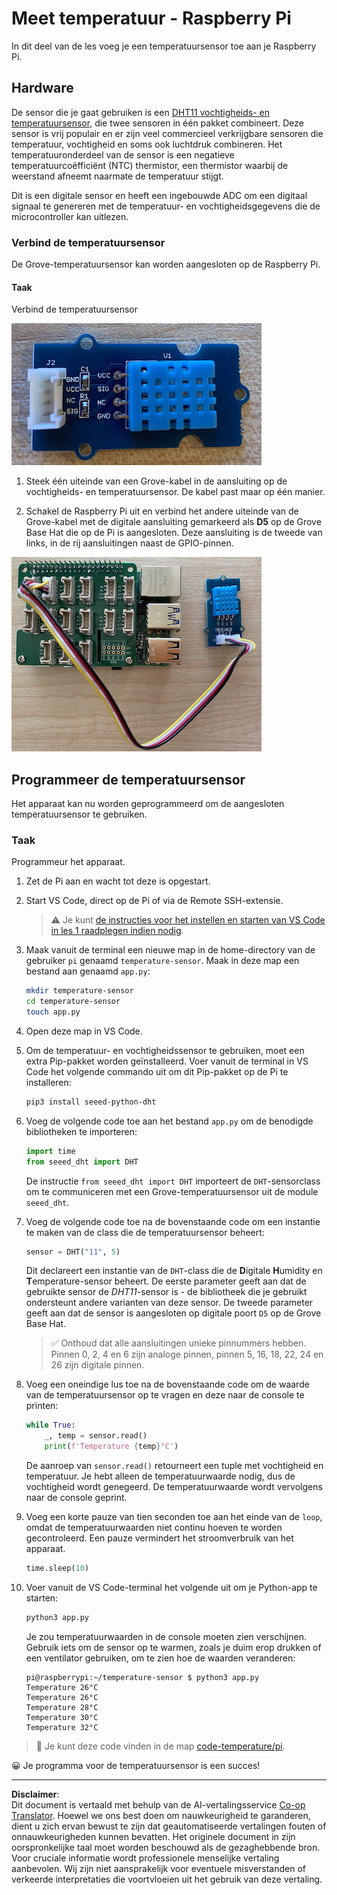 <!--
CO_OP_TRANSLATOR_METADATA:
{
  "original_hash": "7678f7c67b97ee52d5727496dcd7d346",
  "translation_date": "2025-08-27T21:08:07+00:00",
  "source_file": "2-farm/lessons/1-predict-plant-growth/pi-temp.md",
  "language_code": "nl"
}
-->
# Meet temperatuur - Raspberry Pi

In dit deel van de les voeg je een temperatuursensor toe aan je Raspberry Pi.

## Hardware

De sensor die je gaat gebruiken is een [DHT11 vochtigheids- en temperatuursensor](https://www.seeedstudio.com/Grove-Temperature-Humidity-Sensor-DHT11.html), die twee sensoren in één pakket combineert. Deze sensor is vrij populair en er zijn veel commercieel verkrijgbare sensoren die temperatuur, vochtigheid en soms ook luchtdruk combineren. Het temperatuuronderdeel van de sensor is een negatieve temperatuurcoëfficiënt (NTC) thermistor, een thermistor waarbij de weerstand afneemt naarmate de temperatuur stijgt.

Dit is een digitale sensor en heeft een ingebouwde ADC om een digitaal signaal te genereren met de temperatuur- en vochtigheidsgegevens die de microcontroller kan uitlezen.

### Verbind de temperatuursensor

De Grove-temperatuursensor kan worden aangesloten op de Raspberry Pi.

#### Taak

Verbind de temperatuursensor

![Een Grove-temperatuursensor](../../../../../translated_images/grove-dht11.07f8eafceee170043efbb53e1d15722bd4e00fbaa9ff74290b57e9f66eb82c17.nl.png)

1. Steek één uiteinde van een Grove-kabel in de aansluiting op de vochtigheids- en temperatuursensor. De kabel past maar op één manier.

1. Schakel de Raspberry Pi uit en verbind het andere uiteinde van de Grove-kabel met de digitale aansluiting gemarkeerd als **D5** op de Grove Base Hat die op de Pi is aangesloten. Deze aansluiting is de tweede van links, in de rij aansluitingen naast de GPIO-pinnen.

![De Grove-temperatuursensor aangesloten op aansluiting A0](../../../../../translated_images/pi-temperature-sensor.3ff82fff672c8e565ef25a39d26d111de006b825a7e0867227ef4e7fbff8553c.nl.png)

## Programmeer de temperatuursensor

Het apparaat kan nu worden geprogrammeerd om de aangesloten temperatuursensor te gebruiken.

### Taak

Programmeur het apparaat.

1. Zet de Pi aan en wacht tot deze is opgestart.

1. Start VS Code, direct op de Pi of via de Remote SSH-extensie.

    > ⚠️ Je kunt [de instructies voor het instellen en starten van VS Code in les 1 raadplegen indien nodig](../../../1-getting-started/lessons/1-introduction-to-iot/pi.md).

1. Maak vanuit de terminal een nieuwe map in de home-directory van de gebruiker `pi` genaamd `temperature-sensor`. Maak in deze map een bestand aan genaamd `app.py`:

    ```sh
    mkdir temperature-sensor
    cd temperature-sensor
    touch app.py
    ```

1. Open deze map in VS Code.

1. Om de temperatuur- en vochtigheidssensor te gebruiken, moet een extra Pip-pakket worden geïnstalleerd. Voer vanuit de terminal in VS Code het volgende commando uit om dit Pip-pakket op de Pi te installeren:

    ```sh
    pip3 install seeed-python-dht
    ```

1. Voeg de volgende code toe aan het bestand `app.py` om de benodigde bibliotheken te importeren:

    ```python
    import time
    from seeed_dht import DHT
    ```

    De instructie `from seeed_dht import DHT` importeert de `DHT`-sensorclass om te communiceren met een Grove-temperatuursensor uit de module `seeed_dht`.

1. Voeg de volgende code toe na de bovenstaande code om een instantie te maken van de class die de temperatuursensor beheert:

    ```python
    sensor = DHT("11", 5)
    ```

    Dit declareert een instantie van de `DHT`-class die de **D**igitale **H**umidity en **T**emperature-sensor beheert. De eerste parameter geeft aan dat de gebruikte sensor de *DHT11*-sensor is - de bibliotheek die je gebruikt ondersteunt andere varianten van deze sensor. De tweede parameter geeft aan dat de sensor is aangesloten op digitale poort `D5` op de Grove Base Hat.

    > ✅ Onthoud dat alle aansluitingen unieke pinnummers hebben. Pinnen 0, 2, 4 en 6 zijn analoge pinnen, pinnen 5, 16, 18, 22, 24 en 26 zijn digitale pinnen.

1. Voeg een oneindige lus toe na de bovenstaande code om de waarde van de temperatuursensor op te vragen en deze naar de console te printen:

    ```python
    while True:
        _, temp = sensor.read()
        print(f'Temperature {temp}°C')
    ```

    De aanroep van `sensor.read()` retourneert een tuple met vochtigheid en temperatuur. Je hebt alleen de temperatuurwaarde nodig, dus de vochtigheid wordt genegeerd. De temperatuurwaarde wordt vervolgens naar de console geprint.

1. Voeg een korte pauze van tien seconden toe aan het einde van de `loop`, omdat de temperatuurwaarden niet continu hoeven te worden gecontroleerd. Een pauze vermindert het stroomverbruik van het apparaat.

    ```python
    time.sleep(10)
    ```

1. Voer vanuit de VS Code-terminal het volgende uit om je Python-app te starten:

    ```sh
    python3 app.py
    ```

    Je zou temperatuurwaarden in de console moeten zien verschijnen. Gebruik iets om de sensor op te warmen, zoals je duim erop drukken of een ventilator gebruiken, om te zien hoe de waarden veranderen:

    ```output
    pi@raspberrypi:~/temperature-sensor $ python3 app.py 
    Temperature 26°C
    Temperature 26°C
    Temperature 28°C
    Temperature 30°C
    Temperature 32°C
    ```

> 💁 Je kunt deze code vinden in de map [code-temperature/pi](../../../../../2-farm/lessons/1-predict-plant-growth/code-temperature/pi).

😀 Je programma voor de temperatuursensor is een succes!

---

**Disclaimer**:  
Dit document is vertaald met behulp van de AI-vertalingsservice [Co-op Translator](https://github.com/Azure/co-op-translator). Hoewel we ons best doen om nauwkeurigheid te garanderen, dient u zich ervan bewust te zijn dat geautomatiseerde vertalingen fouten of onnauwkeurigheden kunnen bevatten. Het originele document in zijn oorspronkelijke taal moet worden beschouwd als de gezaghebbende bron. Voor cruciale informatie wordt professionele menselijke vertaling aanbevolen. Wij zijn niet aansprakelijk voor eventuele misverstanden of verkeerde interpretaties die voortvloeien uit het gebruik van deze vertaling.